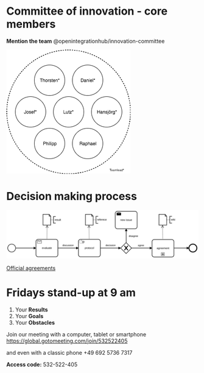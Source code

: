# Committee of innovation - core members
**Mention the team** @openintegrationhub/innovation-committee

![Committee of Innovation](images/CoI.png)

# Decision making process

![Decision making](images/decisionMaking.svg)

[Official agreements](https://github.com/openintegrationhub/innovation/wiki/Agreements)

# Fridays stand-up at 9 am
1. Your **Results**
2. Your **Goals**
3. Your **Obstacles**

Join our meeting with a computer, tablet or smartphone https://global.gotomeeting.com/join/532522405

and even with a classic phone +49 692 5736 7317

**Access code:** 532-522-405
